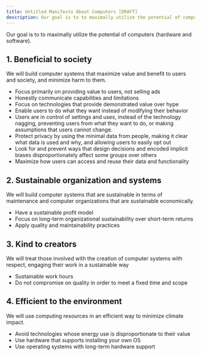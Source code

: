 ```yaml
---
title: Untitled Manifesto About Computers [DRAFT]
description: Our goal is to to maximally utilize the potential of computers (hardware and software).
---
```


Our goal is to to maximally utilize the potential of computers (hardware and software).

## 1. Beneficial to society

We will build computer systems that maximize value and benefit to users and society, and minimize harm to them.

- Focus primarily on providing value to users, not selling ads
- Honestly communicate capabilities and limitations
- Focus on technologies that provide demonstrated value over hype
- Enable users to do what they want instead of modifying their behavior
- Users are in control of settings and uses, instead of the technology nagging, preventing users from what they want to do, or making assumptions that users cannot change.
- Protect privacy by using the minimal data from people, making it clear what data is used and why, and allowing users to easily opt out
- Look for and prevent ways that design decisions and encoded implicit biases disproportionately affect some groups over others
- Maximize how users can access and reuse their data and functionality

## 2. Sustainable organization and systems

We will build computer systems that are sustainable in terms of maintenance and computer organizations that are sustainable economically.

- Have a sustainable profit model
- Focus on long-term organizational sustainability over short-term returns
- Apply quality and maintainability practices

## 3. Kind to creators

We will treat those involved with the creation of computer systems with respect, engaging their work in a sustainable way

- Sustainable work hours
- Do not compromise on quality in order to meet a fixed time and scope

## 4. Efficient to the environment

We will use computing resources in an efficient way to minimize climate impact.

- Avoid technologies whose energy use is disproportionate to their value
- Use hardware that supports installing your own OS
- Use operating systems with long-term hardware support
